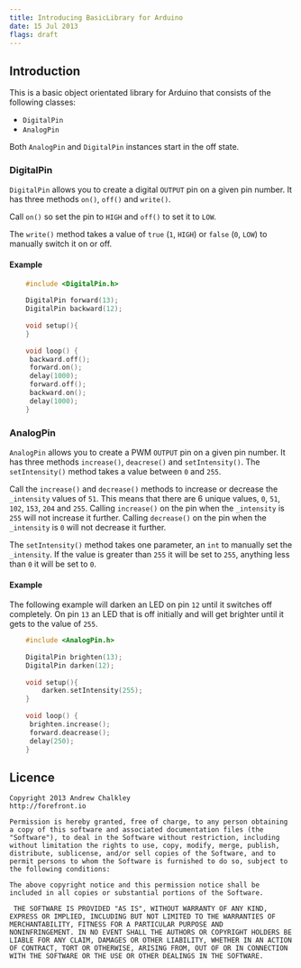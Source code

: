 ```yaml
---
title: Introducing BasicLibrary for Arduino
date: 15 Jul 2013
flags: draft
---
```

## Introduction

This is a basic object orientated library for Arduino that consists of the following classes:

* `DigitalPin`
* `AnalogPin`

Both `AnalogPin` and `DigitalPin` instances start in the off state. 

### DigitalPin 

`DigitalPin` allows you to create a digital `OUTPUT` pin on a given pin number. It has three methods `on()`, `off()` and `write()`.

Call `on()` so set the pin to `HIGH` and `off()` to set it to `LOW`. 

The `write()` method takes a value of `true` (`1`, `HIGH`) or `false` (`0`, `LOW`) to manually switch it on or off.

#### Example

```cpp
    #include <DigitalPin.h>
    
    DigitalPin forward(13);
    DigitalPin backward(12);
    
    void setup(){
    }
    
    void loop() {
     backward.off();
     forward.on();
     delay(1000); 
     forward.off();
     backward.on();
     delay(1000);
    }
```

### AnalogPin 

`AnalogPin` allows you to create a PWM `OUTPUT` pin on a given pin number. It has three methods `increase()`, `deacrese()` and `setIntensity()`. The `setIntensity()` method takes a value between `0` and `255`.

Call the `increase()` and `decrease()` methods to increase or decrease the `_intensity`  values of `51`. This means that there are 6 unique values, `0`, `51`, `102`, `153`, `204` and `255`. Calling `increase()` on the pin when the `_intensity` is `255` will not increase it further. Calling `decrease()` on the pin when the `_intensity` is `0` will not decrease it further.

The `setIntensity()` method takes one parameter, an `int` to manually set the `_intensity`. If the value is greater than `255` it will be set to `255`, anything less than `0` it will be set to `0`.

#### Example

The following example will darken an LED on pin `12` until it switches off completely. On pin `13` an LED that is off initially and will get brighter until it gets to the value of `255`.

```cpp
    #include <AnalogPin.h>
    
    DigitalPin brighten(13);
    DigitalPin darken(12);
    
    void setup(){
		darken.setIntensity(255);
    }
    
    void loop() {
     brighten.increase();
     forward.deacrease();
     delay(250);
    }
```

## Licence

    Copyright 2013 Andrew Chalkley
    http://forefront.io
    
    Permission is hereby granted, free of charge, to any person obtaining
    a copy of this software and associated documentation files (the
    "Software"), to deal in the Software without restriction, including
    without limitation the rights to use, copy, modify, merge, publish,
    distribute, sublicense, and/or sell copies of the Software, and to
    permit persons to whom the Software is furnished to do so, subject to
    the following conditions:
    
    The above copyright notice and this permission notice shall be
    included in all copies or substantial portions of the Software.
    
     THE SOFTWARE IS PROVIDED "AS IS", WITHOUT WARRANTY OF ANY KIND,
    EXPRESS OR IMPLIED, INCLUDING BUT NOT LIMITED TO THE WARRANTIES OF
    MERCHANTABILITY, FITNESS FOR A PARTICULAR PURPOSE AND
    NONINFRINGEMENT. IN NO EVENT SHALL THE AUTHORS OR COPYRIGHT HOLDERS BE
    LIABLE FOR ANY CLAIM, DAMAGES OR OTHER LIABILITY, WHETHER IN AN ACTION
    OF CONTRACT, TORT OR OTHERWISE, ARISING FROM, OUT OF OR IN CONNECTION
    WITH THE SOFTWARE OR THE USE OR OTHER DEALINGS IN THE SOFTWARE.